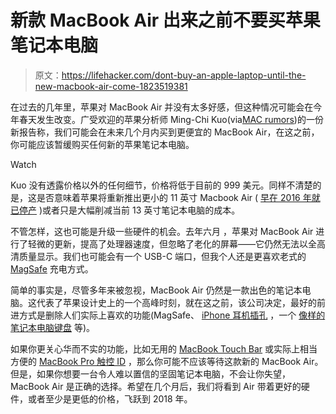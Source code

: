 # 新款 MacBook Air 出来之前不要买苹果笔记本电脑

> 原文：<https://lifehacker.com/dont-buy-an-apple-laptop-until-the-new-macbook-air-come-1823519381>

在过去的几年里，苹果对 MacBook Air 并没有太多好感，但这种情况可能会在今年春天发生改变。广受欢迎的苹果分析师 Ming-Chi Kuo(via[MAC rumors](https://www.macrumors.com/2018/03/03/kgi-cheaper-macbook-air-2q-2018/))的一份新报告称，我们可能会在未来几个月内买到更便宜的 MacBook Air，在这之前，你可能应该暂缓购买任何新的苹果笔记本电脑。

Watch

Kuo 没有透露价格以外的任何细节，价格将低于目前的 999 美元。同样不清楚的是，这是否意味着苹果将重新推出更小的 11 英寸 Macbook Air ( [早在 2016 年就已停产](https://www.cultofmac.com/451438/11-inch-macbook-air-officially-dead/) )或者只是大幅削减当前 13 英寸笔记本电脑的成本。

不管怎样，这也可能是升级一些硬件的机会。去年六月 ，苹果对 MacBook Air 进行了轻微的更新，提高了处理器速度，但忽略了老化的屏幕——它仍然无法以全高清质量显示。我们也可能会有一个 USB-C 端口，但我个人还是更喜欢老式的 [MagSafe](https://lifehacker.com/this-cheap-diy-magsafe-like-connector-secures-loose-la-1789489284) 充电方式。

简单的事实是，尽管多年来被忽视，MacBook Air 仍然是一款出色的笔记本电脑。这代表了苹果设计史上的一个高峰时刻，就在这之前，该公司决定，最好的前进方式是删除人们实际上喜欢的功能(MagSafe、 [iPhone 耳机插孔](https://lifehacker.com/gifts-for-people-who-miss-the-headphone-jack-1820674290) ，一个 [像样的笔记本电脑键盘](https://gizmodo.com/new-macbook-review-stupidly-thin-1698424838) 等)。

如果你更关心华而不实的功能，比如无用的 [MacBook Touch Bar](https://lifehacker.com/fix-your-touch-bar-with-this-app-1823463782) 或实际上相当方便的 [MacBook Pro 触控 ID](https://www.imore.com/why-touch-id-makes-macbook-pro-best-mac-ever) ，那么你可能不应该等待这款新的 MacBook Air。但是，如果你想要一台令人难以置信的坚固笔记本电脑，不会让你失望，MacBook Air 是正确的选择。希望在几个月后，我们将看到 Air 带着更好的硬件，或者至少是更低的价格，飞跃到 2018 年。